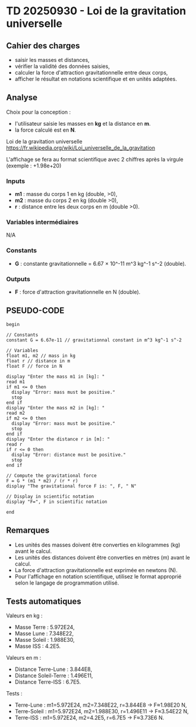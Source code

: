# TD 20250930 - Loi de la gravitation universelle

## Cahier des charges
- saisir les masses et distances,
- vérifier la validité des données saisies,
- calculer la force d'attraction gravitationnelle entre deux corps,
- afficher le résultat en notations scientifique et en unités adaptées.

## Analyse

Choix pour la conception : 
- l'utilisateur saisie les masses en **kg** et la distance en **m**.
- la force calculé est en **N**.

Loi de la gravitation universelle https://fr.wikipedia.org/wiki/Loi_universelle_de_la_gravitation

L'affichage se fera au format scientifique avec 2 chiffres après la virgule
(exemple : +1.98e+20)

### Inputs
- **m1** : masse du corps 1 en kg (double, >0),
- **m2** : masse du corps 2 en kg (double >0),
- **r** : distance entre les deux corps en m (double >0).

### Variables intermédiaires

N/A

### Constants
- **G** : constante gravitationnelle = 6.67 × 10^-11 m^3 kg^-1 s^-2 (double).

### Outputs
- **F** : force d'attraction gravitationnelle en N (double).

## PSEUDO-CODE

```:
begin

// Constants
constant G = 6.67e-11 // gravitationnal constant in m^3 kg^-1 s^-2

// Variables
float m1, m2 // mass in kg
float r // distance in m
float F // force in N

display "Enter the mass m1 in [kg]: "
read m1
if m1 <= 0 then
  display "Error: mass must be positive."
  stop
end if
display "Enter the mass m2 in [kg]: "
read m2
if m2 <= 0 then
  display "Error: mass must be positive."
  stop
end if
display "Enter the distance r in [m]: "
read r
if r <= 0 then
  display "Error: distance must be positive."
  stop
end if

// Compute the gravitational force
F = G * (m1 * m2) / (r * r)
display "The gravitational force F is: ", F, " N"

// Display in scientific notation
display "F=", F in scientific notation  

end
```

## Remarques
- Les unités des masses doivent être converties en kilogrammes (kg) avant le calcul.
- Les unités des distances doivent être converties en mètres (m) avant le calcul.
- La force d'attraction gravitationnelle est exprimée en newtons (N).
- Pour l'affichage en notation scientifique, utilisez le format approprié selon le langage de programmation utilisé.


## Tests automatiques

Valeurs en kg :
- Masse Terre : 5.972E24,
- Masse Lune : 7.348E22,
- Masse Soleil : 1.988E30,
- Masse ISS : 4.2E5.

Valeurs en m :
- Distance Terre-Lune : 3.844E8,
- Distance Soleil-Terre : 1.496E11,
- Distance Terre-ISS : 6.7E5.

Tests :
- Terre-Lune : m1=5.972E24, m2=7.348E22, r=3.844E8 -> F≈1.98E20 N,
- Terre-Soleil : m1=5.972E24, m2=1.988E30, r=1.496E11 -> F≈3.54E22 N,
- Terre-ISS : m1=5.972E24, m2=4.2E5, r=6.7E5 -> F≈3.73E6 N.